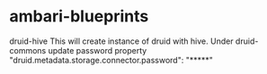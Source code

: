 # ambari-blueprints



druid-hive
This will create instance of druid with hive.  Under druid-commons update password property
"druid.metadata.storage.connector.password": "*****"
